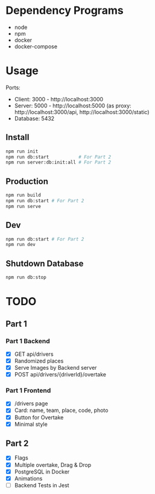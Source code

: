 # Dependency Programs

- node
- npm
- docker
- docker-compose

# Usage

Ports:

- Client: 3000 - http://localhost:3000
- Server: 5000 - http://localhost:5000 (as proxy: http://localhost:3000/api, http://localhost:3000/static)
- Database: 5432

## Install

```sh
npm run init
npm run db:start           # For Part 2
npm run server:db:init:all # For Part 2
```

## Production

```sh
npm run build
npm run db:start # For Part 2
npm run serve
```

## Dev

```sh
npm run db:start # For Part 2
npm run dev
```

## Shutdown Database

```sh
npm run db:stop
```

# TODO

## Part 1

### Part 1 Backend

- [x] GET api/drivers
- [x] Randomized places
- [x] Serve Images by Backend server
- [x] POST api/drivers/{driverId}/overtake

### Part 1 Frontend

- [x] /drivers page
- [x] Card: name, team, place, code, photo
- [x] Button for Overtake
- [x] Minimal style

## Part 2

- [x] Flags
- [x] Multiple overtake, Drag & Drop
- [x] PostgreSQL in Docker
- [x] Animations
- [ ] Backend Tests in Jest
